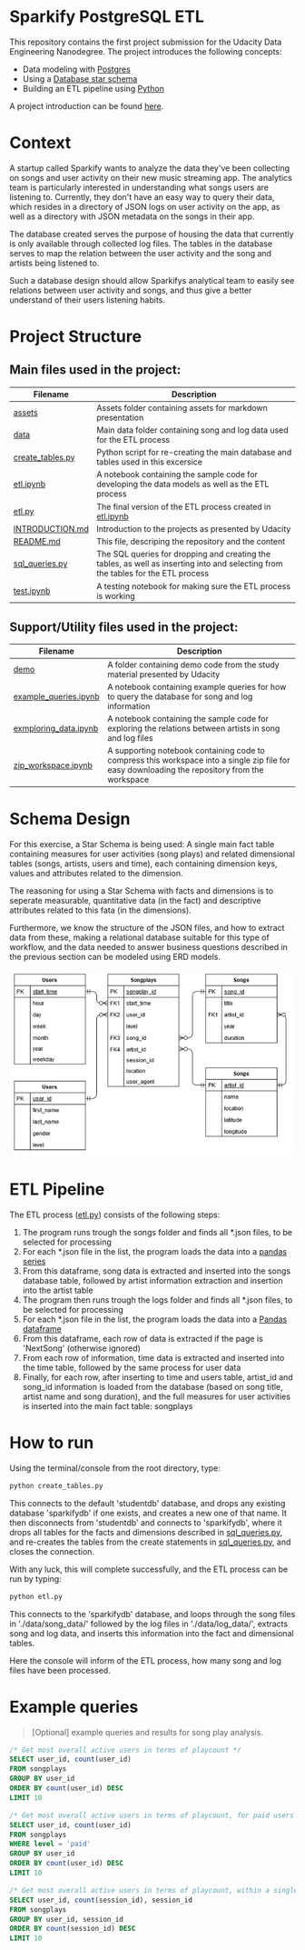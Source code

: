 # Sparkify PostgreSQL ETL

This repository contains the first project submission for the Udacity Data Engineering Nanodegree. The project introduces the following concepts:
* Data modeling with [Postgres](https://www.postgresql.org/)
* Using a [Database star schema](https://en.wikipedia.org/wiki/Star_schema)
* Building an ETL pipeline using [Python](https://www.python.org/)

A project introduction can be found [here](./INTRODUCTION.md).


# Context 

A startup called Sparkify wants to analyze the data they've been collecting on songs and user activity on their new music streaming app. The analytics team is particularly interested in understanding what songs users are listening to. Currently, they don't have an easy way to query their data, which resides in a directory of JSON logs on user activity on the app, as well as a directory with JSON metadata on the songs in their app.

The database created serves the purpose of housing the data that currently is only available through collected log files. The tables in the database serves to map the relation between the user activity and the song and artists being listened to.

Such a database design should allow Sparkifys analytical team to easily see relations between user activity and songs, and thus give a better understand of their users listening habits. 


# Project Structure

## Main files used in the project:

|Filename|Description|
|---|---|
|[assets](./assets/)|Assets folder containing assets for markdown presentation|
|[data](./data/)|Main data folder containing song and log data used for the ETL process|
|[create_tables.py](./create_tables.py)|Python script for re-creating the main database and tables used in this excersice|
|[etl.ipynb](./etl.ipynb)|A notebook containing the sample code for developing the data models as well as the ETL process|
|[etl.py](./etl.py)|The final version of the ETL process created in [etl.ipynb](./etl.ipynb)|
|[INTRODUCTION.md](./INTRODUCTION.md)|Introduction to the projects as presented by Udacity|
|[README.md](./README.md)|This file, descriping the repository and the content|
|[sql_queries.py](./sql_queries.py)|The SQL queries for dropping and creating the tables, as well as inserting into and selecting from the tables for the ETL process|
|[test.ipynb](./test.ipynb)|A testing notebook for making sure the ETL process is working|

## Support/Utility files used in the project:

|Filename|Description|
|---|---|
|[demo](./demo/)|A folder containing demo code from the study material presented by Udacity|
|[example_queries.ipynb](./example_queries.ipynb)|A notebook containing example queries for how to query the database for song and log information|
|[exmploring_data.ipynb](./exmploring_data.ipynb)|A notebook containing the sample code for exploring the relations between artists in song and log files|
|[zip_workspace.ipynb](./zip_workspace.ipynb)|A supporting notebook containing code to compress this workspace into a single zip file for easy downloading the repository from the workspace|


# Schema Design

For this exercise, a Star Schema is being used: A single main fact table containing measures for user activities (song plays) and related dimensional tables (songs, artists, users and time), each containing dimension keys, values and attributes related to the dimension.

The reasoning for using a Star Schema with facts and dimensions is to seperate measurable, quantitative data (in the fact) and descriptive attributes related to this fata (in the dimensions). 

Furthermore, we know the structure of the JSON files, and how to extract data from these, making a relational database suitable for this type of workflow, and the data needed to answer business questions described in the previous section can be modeled using ERD models. 

![Image](./assets/data-modeling-1-postgres.jpg)


# ETL Pipeline

The ETL process ([etl.py](./etl.py)) consists of the following steps:

1. The program runs trough the songs folder and finds all *.json files, to be selected for processing
2. For each *.json file in the list, the program loads the data into a [pandas series](https://pandas.pydata.org/pandas-docs/stable/reference/api/pandas.Series.html)
3. From this dataframe, song data is extracted and inserted into the songs database table, followed by artist information extraction and insertion into the artist table
4. The program then runs trough the logs folder and finds all *.json files, to be selected for processing
5. For each *.json file in the list, the program loads the data into a [Pandas dataframe](https://pandas.pydata.org/pandas-docs/stable/reference/api/pandas.DataFrame.html)
6. From this dataframe, each row of data is extracted if the page is 'NextSong' (otherwise ignored)
7. From each row of information, time data is extracted and inserted into the time table, followed by the same process for user data
8. Finally, for each row, after inserting to time and users table, artist_id and song_id information is loaded from the database (based on song title, artist name and song duration), and the full measures for user activities is inserted into the main fact table: songplays


# How to run 

Using the terminal/console from the root directory, type:

```sh
python create_tables.py
```

This connects to the default 'studentdb' database, and drops any existing database 'sparkifydb' if one exists, and creates a new one of that name. 
It then disconnects from 'studentdb' and connects to 'sparkifydb', where it drops all tables for the facts and dimensions described in [sql_queries.py](./sql_queries.py), and re-creates the tables from the create statements in [sql_queries.py](./sql_queries.py), and closes the connection.

With any luck, this will complete successfully, and the ETL process can be run by typing:

```sh
python etl.py
```

This connects to the 'sparkifydb' database, and loops through the song files in './data/song_data/' followed by the log files in './data/log_data/', extracts song and log data, and inserts this information into the fact and dimensional tables.

Here the console will inform of the ETL process, how many song and log files have been processed.


# Example queries

> [Optional] example queries and results for song play analysis.


```sql
/* Get most overall active users in terms of playcount */
SELECT user_id, count(user_id)
FROM songplays
GROUP BY user_id
ORDER BY count(user_id) DESC
LIMIT 10
```

```sql
/* Get most overall active users in terms of playcount, for paid users */
SELECT user_id, count(user_id)
FROM songplays
WHERE level = 'paid'
GROUP BY user_id
ORDER BY count(user_id) DESC
LIMIT 10
```

```sql
/* Get most overall active users in terms of playcount, within a single session */
SELECT user_id, count(session_id), session_id
FROM songplays
GROUP BY user_id, session_id
ORDER BY count(session_id) DESC
LIMIT 10
```